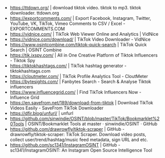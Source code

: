- https://ttdown.org/ | download tiktok video. tiktok to mp3. tiktok downloader. ttdown.org
- https://exportcomments.com/ | Export Facebook, Instagram, Twitter, YouTube, VK, TikTok, Vimeo Comments to CSV / Excel - EXPORTCOMMENTS.COM
- https://vidnice.com/ | TikTok Web Viewer Online and Analytics | VidNice
- https://vidnice.com/download/ | TikTok Video Downloader - VidNice
- https://www.osintcombine.com/tiktok-quick-search | TikTok Quick Search | OSINT Combine
- https://tik.ixspy.com/ | All in One Creative Platform of Tiktok Influencers - Tiktok Spy
- https://tiktokhashtags.com/ | TikTok hashtag generator - tiktokhashtags.com
- https://cloutmeter.com/ | TikTok Profile Analytics Tool - CloutMeter
- https://bytesights.com/ | Fanbytes Search - Search & Analyse Tiktok influencers
- https://www.influencegrid.com/ | Find TikTok Influencers Now - Influence Grid
- https://en.savefrom.net/189/download-from-tiktok | Download TikTok Videos Easily - SaveFrom TikTok Downloader
- https://dfir.blog/unfurl/ | unfurl
- https://github.com/sinwindie/OSINT/blob/master/TikTok/Bookmarklet%20Tools | OSINT/Bookmarklet Tools at master · sinwindie/OSINT · GitHub
- https://github.com/drawrowfly/tiktok-scraper | GitHub - drawrowfly/tiktok-scraper: TikTok Scraper. Download video posts, collect user/trend/hashtag/music feed metadata, sign URL and etc.
- https://github.com/sc1341/InstagramOSINT | GitHub - sc1341/InstagramOSINT: An Instagram Open Source Intelligence Tool
